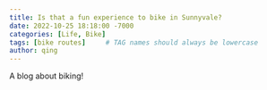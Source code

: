 ```yaml
---
title: Is that a fun experience to bike in Sunnyvale?
date: 2022-10-25 18:18:00 -7000
categories: [Life, Bike]
tags: [bike routes]     # TAG names should always be lowercase
author: qing
---
```


A blog about biking!